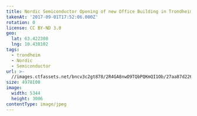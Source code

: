 ```yaml
---
title: Nordic Semiconductor Opening of new Office Building in Trondheim
takenAt: '2017-09-01T17:52:06.000Z'
rotation: 0
license: CC BY-ND 3.0
geo:
  lat: 63.422308
  lng: 10.438102
tags:
  - trondheim
  - Nordic
  - Semiconductor
url: >-
  //images.ctfassets.net/bncv3c2gt878/2R4GA8nwO9TQbPQKmQI1Ob/27aa87d2260fda423c5e3e43b72a2dfe/nordic-semiconductor-opening-of-new-office-building-in-trondheim_36865489881_o
size: 4978108
image:
  width: 5344
  height: 3006
contentType: image/jpeg
---
```


